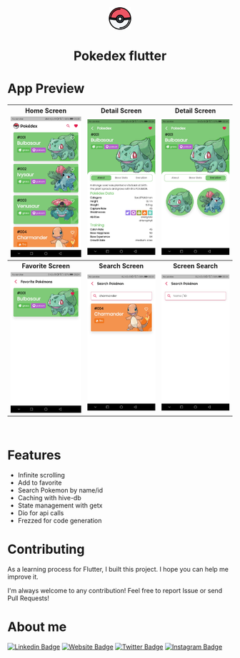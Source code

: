 <div align="center">
    <img  alt="Logo" src="assets/pokeball.png" width="50" />
</div>
<h1 align="center">
    Pokedex flutter
</h1>

# App Preview

<table>
  <tr>
    <th>Home Screen</th>
    <th>Detail Screen</th>
    <th>Detail Screen</th>
  </tr>
  <tr>
    <td><img src='screenshots/home.jpg'/></td>
    <td><img src='screenshots/details_about.jpg'/></td>
    <td><img src='screenshots/details_evo.jpg'/></td>
  </tr>
  <tr>
    <th>Favorite Screen</th>
    <th>Search Screen</th>
    <th>Screen Search</th>
  </tr>
  <tr>
    <td><img src='screenshots/fav.jpg'/></td>
    <td><img src='screenshots/search_result.jpg'/></td>
    <td><img src='screenshots/search.jpg'/></td>
  </tr>
  
</table>

<br>

# Features

- Infinite scrolling
- Add to favorite
- Search Pokemon by name/id
- Caching with hive-db
- State management with getx
- Dio for api calls
- Frezzed for code generation

# Contributing

As a learning process for Flutter, I built this project. I hope you can help me improve it.

I'm always welcome to any contribution! Feel free to report Issue or send Pull Requests!

# About me

[![Linkedin Badge](https://img.shields.io/badge/-LinkedIn-0e76a8?style=flat-square&logo=Linkedin&logoColor=white)](https://linkedin.com/in/shibli21)
[![Website Badge](https://img.shields.io/badge/Website-3b5998?style=flat-square&logo=google-chrome&logoColor=white)](https://syedshiblimahmud.vercel.app)
[![Twitter Badge](https://img.shields.io/badge/-Twitter-00acee?style=flat-square&logo=Twitter&logoColor=white)](https://twitter.com/shibli21)
[![Instagram Badge](https://img.shields.io/badge/-Instagram-e4405f?style=flat-square&logo=Instagram&logoColor=white)](https://www.instagram.com/__shelbyy____)
